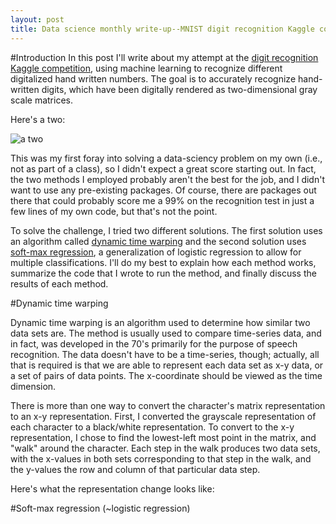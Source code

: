 ```yaml
---
layout: post
title: Data science monthly write-up--MNIST digit recognition Kaggle competition
---
```


#Introduction
In this post I'll write about my attempt at the [digit recognition Kaggle competition](https://www.kaggle.com), using machine learning to recognize different digitalized hand written numbers. The goal is to accurately recognize hand-written digits, which have been digitally rendered as two-dimensional gray scale matrices. 

Here's a two:

![a two](https://tphinkle.github.io/images/2015-27-12/two_gs_0.png)


This was my first foray into solving a data-sciency problem on my own (i.e., not as part of a class), so I didn't expect a great score starting out. In fact, the two methods I employed probably aren't the best for the job, and I didn't want to use any pre-existing packages. Of course, there are packages out there that could probably score me a 99% on the recognition test in just a few lines of my own code, but that's not the point. 

To solve the challenge, I tried two different solutions. The first solution uses an algorithm called [dynamic time warping](https://en.wikipedia.org/wiki/Dynamic_time_warping) and the second solution uses [soft-max regression](http://ufldl.stanford.edu/tutorial/supervised/SoftmaxRegression/), a generalization of logistic regression to allow for multiple classifications. I'll do my best to explain how each method works, summarize the code that I wrote to run the method, and finally discuss the results of each method.

#Dynamic time warping

Dynamic time warping is an algorithm used to determine how similar two data sets are. The method is usually used to compare time-series data, and in fact, was developed in the 70's primarily for the purpose of speech recognition. The data doesn't have to be a time-series, though; actually, all that is required is that we are able to represent each data set as x-y data, or a set of pairs of data points. The x-coordinate should be viewed as the time dimension.

There is more than one way to convert the character's matrix representation to an x-y representation. First, I converted the grayscale representation of each character to a black/white representation. To convert to the x-y representation, I chose to find the lowest-left most point in the matrix, and "walk" around the character. Each step in the walk produces two data sets, with the x-values in both sets corresponding to that step in the walk, and the y-values the row and column of that particular data step.

Here's what the representation change looks like:








#Soft-max regression (~logistic regression)

